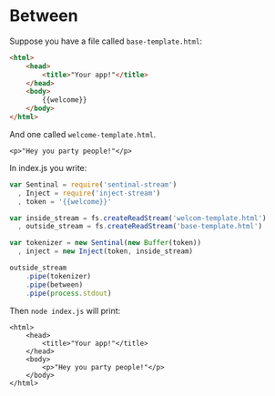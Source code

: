 # Between #

Suppose you have a file called `base-template.html`:
```html 
<html>
    <head>
        <title>"Your app!"</title>
    </head>
    <body>
        {{welcome}}
    </body>
</html>
```

And one called `welcome-template.html`.
```
<p>"Hey you party people!"</p>
```

In index.js you write:
```javascript
var Sentinal = require('sentinal-stream')
  , Inject = require('inject-stream')
  , token = '{{welcome}}'

var inside_stream = fs.createReadStream('welcom-template.html')
  , outside_stream = fs.createReadStream('base-template.html')

var tokenizer = new Sentinal(new Buffer(token))
  , inject = new Inject(token, inside_stream)

outside_stream
    .pipe(tokenizer)
    .pipe(between)
    .pipe(process.stdout)
```

Then `node index.js` will print:

```
<html>
    <head>
        <title>"Your app!"</title>
    </head>
    <body>
        <p>"Hey you party people!"</p>
    </body>
</html>
```
